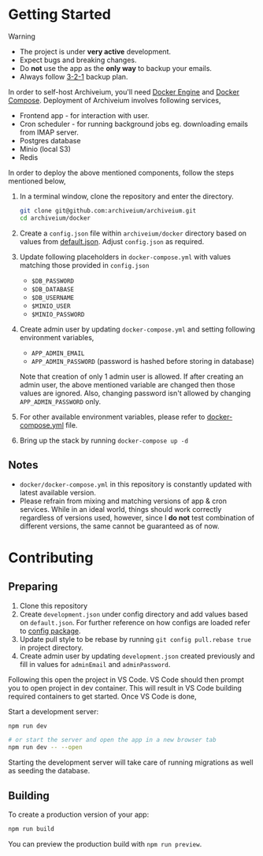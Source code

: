 # Getting Started

> [!WARNING]
>
> - The project is under **very active** development.
> - Expect bugs and breaking changes.
> - Do **not** use the app as the **only way** to backup your emails.
> - Always follow [3-2-1](https://www.backblaze.com/blog/the-3-2-1-backup-strategy/) backup plan.

In order to self-host Archiveium, you'll need [Docker Engine](https://docs.docker.com/engine/install/) and [Docker Compose](https://docs.docker.com/compose/install/). Deployment of Archiveium involves following services,

- Frontend app - for interaction with user.
- Cron scheduler - for running background jobs eg. downloading emails from IMAP server.
- Postgres database
- Minio (local S3)
- Redis

In order to deploy the above mentioned components, follow the steps mentioned below,

1. In a terminal window, clone the repository and enter the directory.

   ```sh
   git clone git@github.com:archiveium/archiveium.git
   cd archiveium/docker
   ```

1. Create a `config.json` file within `archiveium/docker` directory based on values from [default.json](https://github.com/archiveium/archiveium/blob/main/config/default.json). Adjust `config.json` as required.
1. Update following placeholders in `docker-compose.yml` with values matching those provided in `config.json`
   - `$DB_PASSWORD`
   - `$DB_DATABASE`
   - `$DB_USERNAME`
   - `$MINIO_USER`
   - `$MINIO_PASSWORD`
1. Create admin user by updating `docker-compose.yml` and setting following environment variables,

   - `APP_ADMIN_EMAIL`
   - `APP_ADMIN_PASSWORD` (password is hashed before storing in database)

   Note that creation of only 1 admin user is allowed. If after creating an admin user, the above mentioned variable are changed then those values are ignored. Also, changing password isn't allowed by changing `APP_ADMIN_PASSWORD` only.

1. For other available environment variables, please refer to [docker-compose.yml](https://github.com/archiveium/archiveium/blob/main/docker/docker-compose.yml) file.
1. Bring up the stack by running `docker-compose up -d`

## Notes

- `docker/docker-compose.yml` in this repository is constantly updated with latest available version.
- Please refrain from mixing and matching versions of app & cron services. While in an ideal world, things should work correctly regardless of versions used, however, since I **do not** test combination of different versions, the same cannot be guaranteed as of now.

# Contributing

## Preparing

1. Clone this repository
1. Create `development.json` under config directory and add values based on `default.json`. For further reference on how configs are loaded refer to [config package](https://github.com/node-config/node-config#readme).
1. Update pull style to be rebase by running `git config pull.rebase true` in project directory.
1. Create admin user by updating `development.json` created previously and fill in values for `adminEmail` and `adminPassword`.

Following this open the project in VS Code. VS Code should then prompt you to open project in dev container. This will result in VS Code building required containers to get started. Once VS Code is done,

Start a development server:

```bash
npm run dev

# or start the server and open the app in a new browser tab
npm run dev -- --open
```

Starting the development server will take care of running migrations as well as seeding the database.

## Building

To create a production version of your app:

```bash
npm run build
```

You can preview the production build with `npm run preview`.
